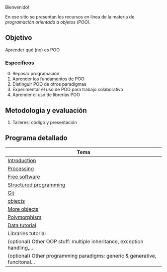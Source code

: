 Bienvenido!

En ese sitio se presentan los recursos en línea de la materia de _programación orientada a objetos (POO)_.

## Objetivo

Aprender qué (no) es POO

### Específicos

0. Repasar programación
1. Aprender los fundamentos de POO
2. Distinguir POO de otros paradigmas
3. Experimentar el uso de POO para trabajo colaborativo
4. Aprender el uso de librerías POO

## Metodología y evaluación

1. Talleres: código y presentación

## Programa detallado

| Tema                                                                        |
|-----------------------------------------------------------------------------|
| [Introduction](https://github.com/VisualComputing/Introduction)             |
| [Processing](https://processing.org/)                                       |
| [Free software](https://en.wikipedia.org/wiki/Free_software)                |
| [Structured programming](https://github.com/objetos/structured_programming) |
| [Git](https://github.com/VisualComputing/git)                               |
| [objects](https://github.com/objetos/objects)                               |
| [More objects](https://github.com/objetos/objects)                          |
| [Polymorphism](https://github.com/objetos/polymorphism)                     |
| [Data tutorial](https://github.com/objetos/data)                            |
| Libraries tutorial                                                          |
| (optional) Other OOP stuff: multiple inheritance, exception handling,...    |
| (optional) Other programming paradigms: generic & generative, funcitonal... |

